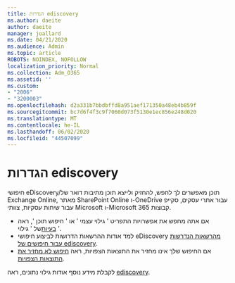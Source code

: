```yaml
---
title: הגדרות ediscovery
ms.author: daeite
author: daeite
manager: joallard
ms.date: 04/21/2020
ms.audience: Admin
ms.topic: article
ROBOTS: NOINDEX, NOFOLLOW
localization_priority: Normal
ms.collection: Adm_O365
ms.assetid: ''
ms.custom:
- "2006"
- "3200003"
ms.openlocfilehash: d2a331b7bbdbffd8a951aef171350a48eb4b859f
ms.sourcegitcommit: bc7d6f4f3c9f7060d073f5130e1ec856e248d020
ms.translationtype: MT
ms.contentlocale: he-IL
ms.lasthandoff: 06/02/2020
ms.locfileid: "44507099"
---
```

# <a name="ediscovery-settings"></a>הגדרות ediscovery

חיפושי eDiscovery/תוכן מאפשרים לך לחפש, להחזיק ולייצא תוכן מתיבות דואר של Exchange Online, מאתר SharePoint Online ו-OneDrive עבור אתרי עסקים, סקייפ עבור שיחות עסקיות, צוותי Microsoft ו-Microsoft 365 קבוצות.

- אם אתה מחפש את אפשרויות התפריט ' גילוי עצמי ' או ' חיפוש תוכן ', ראה [בעיות](https://docs.microsoft.com/alchemyinsights/ediscovery-issues)של ' גילוי '.
- למד אודות ההרשאות הדרושות לביצוע חיפושי eDiscovery [מהרשאות הנדרשות עבור חיפושים של ediscovery](https://docs.microsoft.com/alchemyinsights/permissions-required-for-ediscovery-searches).
- אם החיפוש שלך אינו מחזיר את התוצאות הצפויות, ראה [חיפוש לא מחזיר את התוצאות הצפויות](https://docs.microsoft.com/alchemyinsights/search-not-returning-expected-results).

לקבלת מידע נוסף אודות גילוי נתונים, ראה [ediscovery](https://docs.microsoft.com/microsoft-365/compliance/ediscovery).
